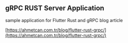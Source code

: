## gRPC RUST Server Application
sample application for Flutter Rust and gRPC blog article 

[https://ahmetcan.com.tr/blog/flutter-rust-grpc/](https://ahmetcan.com.tr/blog/flutter-rust-grpc/)
